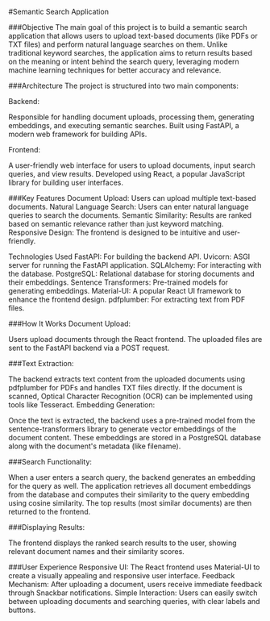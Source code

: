 #Semantic Search Application

###Objective
   The main goal of this project is to build a semantic search application that allows users to upload text-based documents (like PDFs or TXT files) and perform natural language searches on them. Unlike traditional keyword searches, the application aims to return results based on the meaning or intent behind the search query, leveraging modern machine learning techniques for better accuracy and relevance.

###Architecture
   The project is structured into two main components:

Backend:

Responsible for handling document uploads, processing them, generating embeddings, and executing semantic searches.
Built using FastAPI, a modern web framework for building APIs.

Frontend:

A user-friendly web interface for users to upload documents, input search queries, and view results.
Developed using React, a popular JavaScript library for building user interfaces.

###Key Features
   Document Upload: Users can upload multiple text-based documents.
   Natural Language Search: Users can enter natural language queries to search the documents.
   Semantic Similarity: Results are ranked based on semantic relevance rather than just keyword matching.
   Responsive Design: The frontend is designed to be intuitive and user-friendly.

Technologies Used
   FastAPI: For building the backend API.
   Uvicorn: ASGI server for running the FastAPI application.
   SQLAlchemy: For interacting with the database.
   PostgreSQL: Relational database for storing documents and their embeddings.
   Sentence Transformers: Pre-trained models for generating embeddings.
   Material-UI: A popular React UI framework to enhance the frontend design.
   pdfplumber: For extracting text from PDF files.

###How It Works
   Document Upload:

Users upload documents through the React frontend.
The uploaded files are sent to the FastAPI backend via a POST request.

###Text Extraction:

The backend extracts text content from the uploaded documents using pdfplumber for PDFs and handles TXT files directly.
If the document is scanned, Optical Character Recognition (OCR) can be implemented using tools like Tesseract.
Embedding Generation:

Once the text is extracted, the backend uses a pre-trained model from the sentence-transformers library to generate vector embeddings of the document content.
These embeddings are stored in a PostgreSQL database along with the document's metadata (like filename).

###Search Functionality:

When a user enters a search query, the backend generates an embedding for the query as well.
The application retrieves all document embeddings from the database and computes their similarity to the query embedding using cosine similarity.
The top results (most similar documents) are then returned to the frontend.

###Displaying Results:

The frontend displays the ranked search results to the user, showing relevant document names and their similarity scores.

###User Experience
   Responsive UI: The React frontend uses Material-UI to create a visually appealing and responsive user interface.
   Feedback Mechanism: After uploading a document, users receive immediate feedback through Snackbar notifications.
   Simple Interaction: Users can easily switch between uploading documents and searching queries, with clear labels and buttons.
